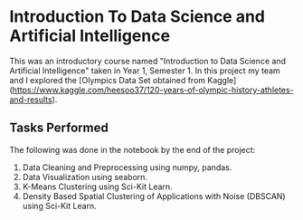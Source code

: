 # Introduction To Data Science and Artificial Intelligence

This was an introductory course named "Introduction to Data Science and Artificial Intelligence" taken in Year 1, Semester 1. In this project my team and I explored the [Olympics Data Set obtained from Kaggle] (https://www.kaggle.com/heesoo37/120-years-of-olympic-history-athletes-and-results). 

## Tasks Performed

The following was done in the notebook by the end of the project:
1. Data Cleaning and Preprocessing using numpy, pandas.
2. Data Visualization using seaborn.
3. K-Means Clustering using Sci-Kit Learn.
4. Density Based Spatial Clustering of Applications with Noise (DBSCAN) using Sci-Kit Learn.
